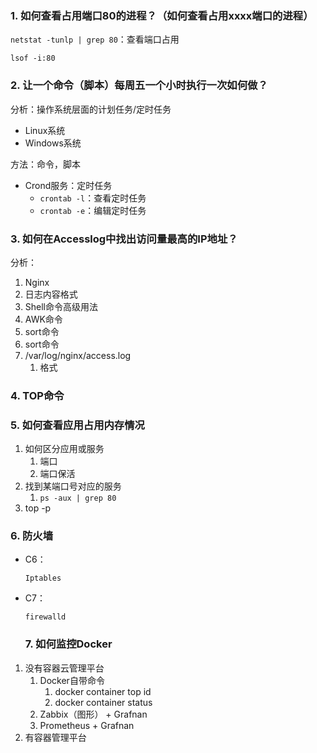 ### 1. 如何查看占用端口80的进程？（如何查看占用xxxx端口的进程）

`netstat -tunlp | grep 80`：查看端口占用

`lsof -i:80`

### 2. 让一个命令（脚本）每周五一个小时执行一次如何做？

分析：操作系统层面的计划任务/定时任务

-   Linux系统
-   Windows系统

方法：命令，脚本

-   Crond服务：定时任务
    -   `crontab -l`：查看定时任务
    -   `crontab -e`：编辑定时任务

### 3. 如何在Accesslog中找出访问量最高的IP地址？

分析：

1.   Nginx
2.   日志内容格式
3.   Shell命令高级用法
4.   AWK命令
5.   sort命令
6.   sort命令
7.   /var/log/nginx/access.log 
     1.   格式

### 4. TOP命令

### 5. 如何查看应用占用内存情况

1.   如何区分应用或服务
     1.   端口
     2.   端口保活
2.   找到某端口号对应的服务
     1.   `ps -aux | grep 80`
3.   top -p

### 6. 防火墙

-   C6：

    `Iptables`

-   C7：

    `firewalld`

	### 7. 如何监控Docker

1.   没有容器云管理平台
     1.   Docker自带命令
          1.   docker container top id
          2.   docker container status
     2.   Zabbix（图形） + Grafnan
     3.   Prometheus + Grafnan
2.   有容器管理平台